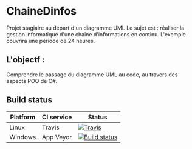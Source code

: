 # ChaineDinfos
Projet stagiaire au départ d'un diagramme UML
Le sujet est : réaliser la gestion informatique d'une chaine d'informations en continu. L'exemple couvrira une période de 24 heures. 

## L'objectf : 
Comprendre le passage du diagramme UML au code, au travers des aspects POO de C#.  


## Build status
| Platform | CI service | Status |
|---|---|---|
| Linux | Travis |[![Travis](https://travis-ci.org/afpa-dl-cdi/ChaineDinfos.svg?branch=master)](https://travis-ci.org/afpa-dl-cdi/ChaineDinfos) |
| Windows | App Veyor |[![Build status](https://ci.appveyor.com/api/projects/status/kdaqb2ikattknu55/branch/master?svg=true)](https://ci.appveyor.com/project/viasisco/chainedinfos/branch/master) |

